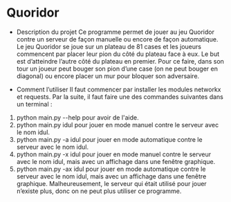 # Quoridor
-	Description du projet 
Ce programme permet de jouer au jeu Quoridor contre un serveur de façon manuelle ou encore de façon automatique. 
Le jeu Quoridor se joue sur un plateau de 81 cases et les joueurs commencent par placer leur pion du côté du plateau face à eux. 
Le but est d’atteindre l’autre côté du plateau en premier. 
Pour ce faire, dans son tour un joueur peut bouger son pion d’une case (on ne peut bouger en diagonal) ou encore placer un mur pour bloquer son adversaire.


-	Comment l’utiliser 
Il faut commencer par installer les modules networkx et requests. 
Par la suite, il faut faire une des commandes suivantes dans un terminal : 
1.	python main.py --help pour avoir de l'aide.
2.	python main.py idul pour jouer en mode manuel contre le serveur avec le nom idul.
3.	python main.py -a idul pour jouer en mode automatique contre le serveur avec le nom idul.
4.	python main.py -x idul pour jouer en mode manuel contre le serveur avec le nom idul, mais avec un affichage dans une fenêtre graphique.
5.	python main.py -ax idul pour jouer en mode automatique contre le serveur avec le nom idul, mais avec un affichage dans une fenêtre graphique.
Malheureusement, le serveur qui était utilisé pour jouer n’existe plus, donc on ne peut plus utiliser ce programme.
